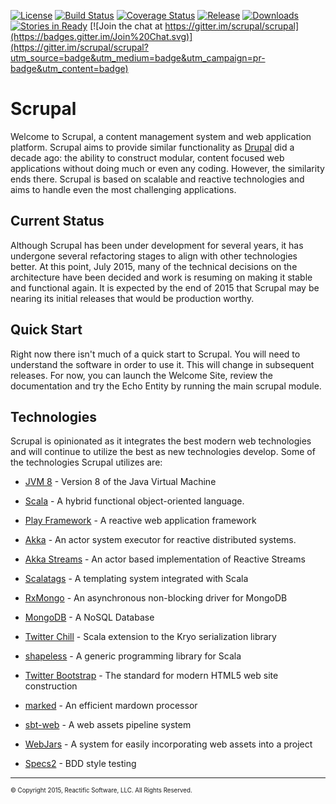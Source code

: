 [![License](http://img.shields.io/:license-Apache%202-red.svg)](http://www.apache.org/licenses/LICENSE-2.0.txt)
[![Build Status](https://travis-ci.org/scrupal/scrupal.svg?branch=master)](https://travis-ci.org/scrupal/scrupal)
[![Coverage Status](https://coveralls.io/repos/scrupal/scrupal/badge.svg?branch=master)](https://coveralls.io/r/scrupal/scrupal?branch=master)
[![Release](https://img.shields.io/github/release/scrupal/scrupal.svg?style=plastic)](https://github.com/scrupal/scrupal/releases)
[![Downloads](https://img.shields.io/github/downloads/scrupal/scrupal/total.svg)]()
[![Stories in Ready](https://badge.waffle.io/scrupal/scrupal.png?label=ready)](https://waffle.io/scrupal/scrupal)
[![Join the chat at https://gitter.im/scrupal/scrupal](https://badges.gitter.im/Join%20Chat.svg)](https://gitter.im/scrupal/scrupal?utm_source=badge&utm_medium=badge&utm_campaign=pr-badge&utm_content=badge)


# Scrupal

Welcome to Scrupal, a content management system and web application platform. Scrupal aims to provide similar
functionality as [Drupal](https://drupal.org) did a decade ago: the ability to construct modular, content focused
web applications without doing much or even any coding. However, the similarity ends there. Scrupal is based on
scalable and reactive technologies and aims to handle even the most challenging applications.

## Current Status

Although Scrupal has been under development for several years, it has undergone several refactoring stages to align
with other technologies better. At this point, July 2015, many of the technical decisions on the architecture have
been decided and work is resuming on making it stable and functional again. It is expected by the end of 2015 that
Scrupal may be nearing its initial releases that would be production worthy.

## Quick Start

Right now there isn't much of a quick start to Scrupal. You will need to understand the software in order to use it.
This will change in subsequent releases. For now, you can launch the Welcome Site, review the documentation and try
the Echo Entity by running the main scrupal module.

## Technologies
Scrupal is opinionated as it integrates the best modern web technologies and will continue to utilize the best as
new technologies develop. Some of the technologies Scrupal utilizes are:

- [JVM 8](http://www.oracle.com/technetwork/java/javase/documentation/8u-relnotes-2225394.html) - Version 8 of the Java Virtual Machine

- [Scala](http://scala-lang.org/) - A hybrid functional object-oriented language.

- [Play Framework](http://playframework.com/) - A reactive web application framework

- [Akka](http://akka.io/) - An actor system executor for reactive distributed systems.

- [Akka Streams](http://doc.akka.io/docs/akka-stream-and-http-experimental/1.0-RC4/scala.html) - An actor based implementation of Reactive Streams

- [Scalatags](https://github.com/lihaoyi/scalatags) - A templating system integrated with Scala

- [RxMongo](https://github.com/reactific/RxMongo) - An asynchronous non-blocking driver for MongoDB

- [MongoDB](http://www.mongodb.org/) - A NoSQL Database

- [Twitter Chill](https://github.com/twitter/chill) - Scala extension to the Kryo serialization library

- [shapeless](https://github.com/milessabin/shapeless) - A generic programming library for Scala

- [Twitter Bootstrap](http://getbootstrap.com/) - The standard for modern HTML5 web site construction

- [marked](https://github.com/chjj/marked) - An efficient mardown processor

- [sbt-web]() - A web assets pipeline system

- [WebJars](http://www.webjars.org/) - A system for easily incorporating web assets into a project

- [Specs2](https://github.com/etorreborre/specs2) - BDD style testing

- - -

<sub><sup>&copy; Copyright 2015, Reactific Software, LLC. All Rights Reserved.</sup></sub>
